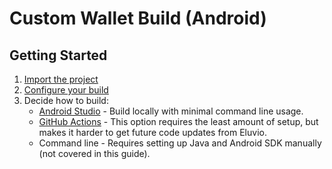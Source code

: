 # Custom Wallet Build (Android)
## Getting Started
1. [Import the project](docs/Importing.md)
2. [Configure your build](docs/Configuration.md)
3. Decide how to build:
    * [Android Studio](docs/AndroidStudio.md) - Build locally with minimal command line usage.
    * [GitHub Actions](docs/GithubActions.md) - This option requires the least amount of setup, but makes it harder to get future code updates from Eluvio. 
    * Command line - Requires setting up Java and Android SDK manually (not covered in this guide).
